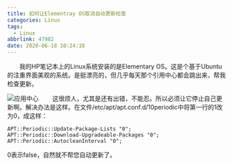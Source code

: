 ```yaml
---
title: 如何让Elementray OS取消自动更新检查
categories: Linux
tags:
  - Linux
abbrlink: 47982
date: 2020-06-18 10:24:18
---
```


&emsp;&emsp;我的HP笔记本上的Linux系统安装的是Elementary OS。这是个基于Ubuntu的注重界面美观的系统。是挺漂亮的，但几乎每天那个引用中心都会跳出来，帮我检查更新。
<!-- more -->
![应用中心](app.png)
&emsp;&emsp;这很烦人，尤其是还有出错，不能忍。所以必须让它停止自己更新啊。解决办法是这样。在文件/etc/apt/apt.conf.d/10periodic中将第一行的1改为0，成这样：
```
APT::Periodic::Update-Package-Lists "0";
APT::Periodic::Download-Upgradeable-Packages "0";
APT::Periodic::AutocleanInterval "0";
```
0表示false，自然就不帮您自动更新了。
